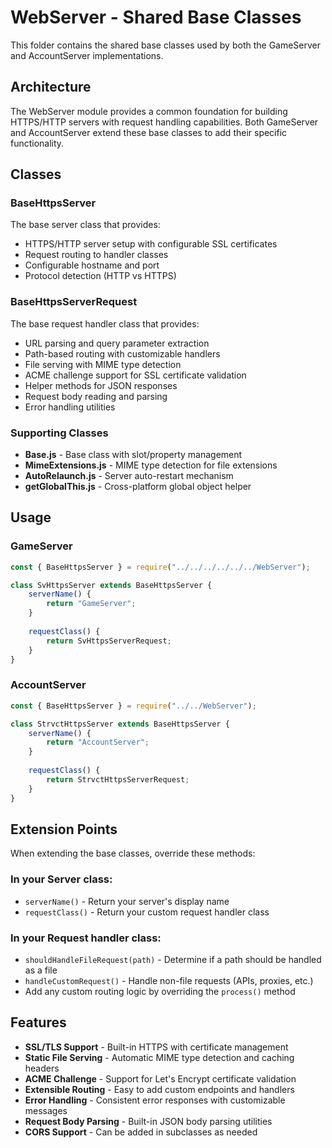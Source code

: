 # WebServer - Shared Base Classes

This folder contains the shared base classes used by both the GameServer and AccountServer implementations.

## Architecture

The WebServer module provides a common foundation for building HTTPS/HTTP servers with request handling capabilities. Both GameServer and AccountServer extend these base classes to add their specific functionality.

## Classes

### BaseHttpsServer
The base server class that provides:
- HTTPS/HTTP server setup with configurable SSL certificates
- Request routing to handler classes
- Configurable hostname and port
- Protocol detection (HTTP vs HTTPS)

### BaseHttpsServerRequest  
The base request handler class that provides:
- URL parsing and query parameter extraction
- Path-based routing with customizable handlers
- File serving with MIME type detection
- ACME challenge support for SSL certificate validation
- Helper methods for JSON responses
- Request body reading and parsing
- Error handling utilities

### Supporting Classes
- **Base.js** - Base class with slot/property management
- **MimeExtensions.js** - MIME type detection for file extensions
- **AutoRelaunch.js** - Server auto-restart mechanism
- **getGlobalThis.js** - Cross-platform global object helper

## Usage

### GameServer
```javascript
const { BaseHttpsServer } = require("../../../../../../WebServer");

class SvHttpsServer extends BaseHttpsServer {
    serverName() {
        return "GameServer";
    }
    
    requestClass() {
        return SvHttpsServerRequest;
    }
}
```

### AccountServer
```javascript
const { BaseHttpsServer } = require("../../WebServer");

class StrvctHttpsServer extends BaseHttpsServer {
    serverName() {
        return "AccountServer";
    }
    
    requestClass() {
        return StrvctHttpsServerRequest;
    }
}
```

## Extension Points

When extending the base classes, override these methods:

### In your Server class:
- `serverName()` - Return your server's display name
- `requestClass()` - Return your custom request handler class

### In your Request handler class:
- `shouldHandleFileRequest(path)` - Determine if a path should be handled as a file
- `handleCustomRequest()` - Handle non-file requests (APIs, proxies, etc.)
- Add any custom routing logic by overriding the `process()` method

## Features

- **SSL/TLS Support** - Built-in HTTPS with certificate management
- **Static File Serving** - Automatic MIME type detection and caching headers
- **ACME Challenge** - Support for Let's Encrypt certificate validation
- **Extensible Routing** - Easy to add custom endpoints and handlers
- **Error Handling** - Consistent error responses with customizable messages
- **Request Body Parsing** - Built-in JSON body parsing utilities
- **CORS Support** - Can be added in subclasses as needed
